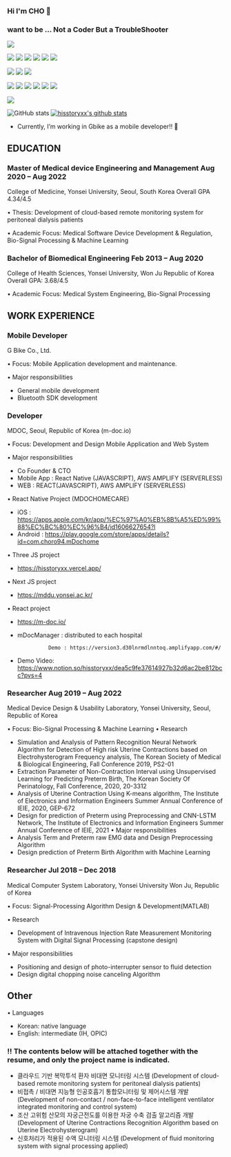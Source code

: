 ### Hi I'm CHO 👋
### want to be ... Not a Coder But a TroubleShooter

<!--
**hisstoryxx/hisstoryxx** is a ✨ _special_ ✨ repository because its `README.md` (this file) appears on your GitHub profile.

Here are some ideas to get you started:

- 🔭 I’m currently working on ...
- 🌱 I’m currently learning ...
- 👯 I’m looking to collaborate on ...
- 🤔 I’m looking for help with ...
- 💬 Ask me about ...
- 📫 How to reach me: ...
- 😄 Pronouns: ...
#61DAFB
- ⚡ Fun fact: ...
-->

<img src="https://img.shields.io/badge/hisstoryxx@gmail.com-EA4335?style=flat-square&logo=Gmail&logoColor=white"/>

<img src="https://img.shields.io/badge/ios-000000?style=flat-square&logo=ios&logoColor=white"/> <img src="https://img.shields.io/badge/Android-3DDC84?style=flat-square&logo=Android&logoColor=white"/> <img src="https://img.shields.io/badge/Expo-000020?style=flat-square&logo=Expo&logoColor=white"/> <img src="https://img.shields.io/badge/ReactNative-61DAFB?style=flat-square&logo=React&logoColor=white"/> <img src="https://img.shields.io/badge/React-61DAFB?style=flat-square&logo=React&logoColor=white"/> <img src="https://img.shields.io/badge/Electron-47848F?style=flat-square&logo=Electron&logoColor=white"/>


<img src="https://img.shields.io/badge/JavaScript-F7DF1E?style=flat-square&logo=JavaScript&logoColor=white"/> <img src="https://img.shields.io/badge/TypeScript-3178C6?style=flat-square&logo=TypeScript&logoColor=white"/> <img src="https://img.shields.io/badge/C++-00599C?style=flat-square&logo=C%2B%2B&logoColor=white"/> 

<img src="https://img.shields.io/badge/AWSAmplify-FF9900?style=flat-square&logo=AWSAmplify&logoColor=white"/> <img src="https://img.shields.io/badge/AmazonDynamoDB-4053D6?style=flat-square&logo=AmazonDynamoDB&logoColor=white"/> <img src="https://img.shields.io/badge/AmazonS3-569A31?style=flat-square&logo=AmazonS3&logoColor=white"/> <img src="https://img.shields.io/badge/node.js-339933?style=flat-square&logo=Node.js&logoColor=white"> <img src="https://img.shields.io/badge/GraphQL-E10098?style=flat-square&logo=GraphQL&logoColor=white"> <img src="https://img.shields.io/badge/NoSQL-E10098?style=flat-square&logo=NoSQL&logoColor=white"> 

<img src="https://img.shields.io/badge/git-F05032?style=for-the-badge&logo=git&logoColor=white">


![GitHub stats](https://github-readme-stats.vercel.app/api?username=hisstoryxx&show_icons=true&theme=transparent&count_private=true)
[![hisstoryxx's github stats](https://github-readme-stats.vercel.app/api/top-langs/?username=hisstoryxx&show_icons=true&hide_border=true&title_color=004386&icon_color=004386&layout=compact&langs_count=10)](https://github.com/hisstoryxx/hisstoryxx)



- Currently, I’m working in Gbike as a mobile developer!! 📱
## EDUCATION
### Master of Medical device Engineering and Management Aug 2020 – Aug 2022
College of Medicine, Yonsei University, Seoul, South Korea
Overall GPA 4.34/4.5

• Thesis: Development of cloud-based remote monitoring system for peritoneal dialysis patients

• Academic Focus: Medical Software Device Development & Regulation, Bio-Signal Processing & Machine Learning

### Bachelor of Biomedical Engineering Feb 2013 – Aug 2020
College of Health Sciences, Yonsei University, Won Ju Republic of Korea 
Overall GPA: 3.68/4.5

• Academic Focus: Medical System Engineering, Bio-Signal Processing

## WORK EXPERIENCE
### Mobile Developer
G Bike Co., Ltd.

• Focus: Mobile Application development and maintenance.

• Major responsibilities
- General mobile development
- Bluetooth SDK development

### Developer
MDOC, Seoul, Republic of Korea (m-doc.io)

• Focus: Development and Design Mobile Application and Web System

• Major responsibilities
- Co Founder & CTO
- Mobile App : React Native (JAVASCRIPT), AWS AMPLIFY (SERVERLESS)
- WEB : REACT(JAVASCRIPT), AWS AMPLIFY (SERVERLESS)

• React Native Project (MDOCHOMECARE)
- iOS : https://apps.apple.com/kr/app/%EC%97%A0%EB%8B%A5%ED%99%88%EC%BC%80%EC%96%B4/id1606627654?l
- Android : https://play.google.com/store/apps/details?id=com.choro94.mDochome

• Three JS project
- https://hisstoryxx.vercel.app/
    
• Next JS project
- https://mddu.yonsei.ac.kr/
    
• React project
- https://m-doc.io/
- mDocManager : distributed to each hospital
                
                Demo : https://version3.d30lnrmdlnntoq.amplifyapp.com/#/
                
- Demo Video: https://www.notion.so/hisstoryxx/dea5c9fe37614927b32d6ac2be812bcc?pvs=4

### Researcher Aug 2019 – Aug 2022
Medical Device Design & Usability Laboratory, Yonsei University, Seoul, Republic of Korea

• Focus: Bio-Signal Processing & Machine Learning
• Research
- Simulation and Analysis of Pattern Recognition Neural Network Algorithm for Detection of
High risk Uterine Contractions based on Electrohysterogram Frequency analysis, The Korean
Society of Medical & Biological Engineering, Fall Conference 2019, PS2-01
- Extraction Parameter of Non-Contraction Interval using Unsupervised Learning for Predicting
Preterm Birth, The Korean Society Of Perinatology, Fall Conference, 2020, 20-3312
- Analysis of Uterine Contraction Using K-means algorithm, The Institute of Electronics and
Information Engineers Summer Annual Conference of IEIE, 2020, GEP-672
- Design for prediction of Preterm using Preprocessing and CNN-LSTM Network, The Institute
of Electronics and Information Engineers Summer Annual Conference of IEIE, 2021
• Major responsibilities
- Analysis Term and Preterm raw EMG data and Design Preprocessing Algorithm
- Design prediction of Preterm Birth Algorithm with Machine Learning


### Researcher Jul 2018 – Dec 2018
Medical Computer System Laboratory, Yonsei University Won Ju, Republic of Korea

• Focus: Signal-Processing Algorithm Design & Development(MATLAB)

• Research
- Development of Intravenous Injection Rate Measurement Monitoring System with Digital Signal Processing (capstone design)

• Major responsibilities
- Positioning and design of photo-interrupter sensor to fluid detection
- Design digital chopping noise canceling Algorithm

## Other 
• Languages
- Korean: native language
- English: intermediate (IH, OPIC)

### !! The contents below will be attached together with the resume, and only the project name is indicated.
- 클라우드 기반 복막투석 환자 비대면 모니터링 시스템 (Development of cloud-based remote monitoring system for peritoneal dialysis patients)
- 비접촉 / 비대면 지능형 인공호흡기 통합모니터링 및 제어시스템 개발 (Development of non-contact / non-face-to-face intelligent ventilator integrated monitoring and control system)
- 조산 고위험 산모의 자궁근전도를 이용한 자궁 수축 검출 알고리즘 개발 (Development of Uterine Contractions Recognition Algorithm based on Uterine Electrohysterogram) 
- 신호처리가 적용된 수액 모니터링 시스템 (Development of fluid monitoring system with signal processing applied)

